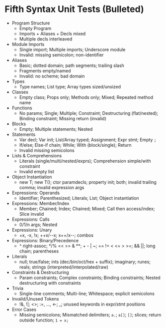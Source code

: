 # Fifth Syntax Unit Tests (Bulleted)

- Program Structure
  - Empty Program
  - Imports + Aliases + Decls mixed
  - Multiple decls interleaved
- Module Imports
  - Single import; Multiple imports; Underscore module
  - Invalid: missing semicolon; non-identifier
- Aliases
  - Basic; dotted domain; path segments; trailing slash
  - Fragments empty/named
  - Invalid: no scheme; bad domain
- Types
  - Type names; List type; Array types sized/unsized
- Classes
  - Empty class; Props only; Methods only; Mixed; Repeated method name
- Functions
  - No params; Single; Multiple; Constraint; Destructuring (flat/nested); Binding constraint; Missing return (invalid)
- Blocks
  - Empty; Multiple statements; Nested
- Statements
  - Var decl; Var init; List/Array typed; Assignment; Expr stmt; Empty `;`
  - If/else; Else-if chain; While; With (block/single); Return
  - Invalid missing semicolons
- Lists & Comprehensions
  - Literals (single/multi/nested/exprs); Comprehension simple/with constraint
  - Invalid empty list
- Object Instantiation
  - new T; new T(); ctor paramdecls; property init; both; invalid trailing comma; invalid expression args
- Expressions: Operands
  - Identifier; Parenthesized; Literals; List; Object instantiation
- Expressions: Member/Index
  - Member; Chained; Index; Chained; Mixed; Call then access/index; Slice invalid
- Expressions: Calls
  - 0/1/n args; Nested
- Expressions: Unary
  - +x, -x, !x; ++x/--x; x++/x--; combos
- Expressions: Binary/Precedence
  - ^ right-assoc; */% << >> & **; + - | ~; == != < <= > >=; && ||; long chain; parentheses
- Literals
  - null; true/false; ints (dec/bin/oct/hex + suffix); imaginary; runes; reals; strings (interpreted/interpolated/raw)
- Constraints & Destructuring
  - Param constraints; Complex constraints; Binding constraints; Nested destructuring with constraints
- Trivia
  - Single-line comments; Multi-line; Whitespace; explicit semicolons
- Invalid/Unused Tokens
  - !&, !|; <>; :=, ..., <-; _; unused keywords in expr/stmt positions
- Error Cases
  - Missing semicolons; Mismatched delimiters; `a.`; `a[]`; `[]`; slices; return outside function; `1 = x;`
